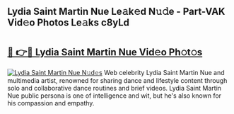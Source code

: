 ## Lydia Saint Martin Nue Le𝚊k𝚎d N𝚞𝚍e - Part-VAK Vid𝚎o Photos Le𝚊ks c8yLd

# <h2><a href="http://fb015j.evod.top/?m=Lydia+Saint+Martin+Nue">🔗 👉🔴 Lydia Saint Martin Nue Vid𝚎o Ph𝚘t𝚘s</a></h2>

[![Lydia Saint Martin Nue N𝚞d𝚎s](https://i.imgur.com/8V9OHl7.gif)](http://fb015j.evod.top/?m=Lydia+Saint+Martin+Nue)
Web celebrity Lydia Saint Martin Nue and multimedia artist, renowned for sharing dance and lifestyle content through solo and collaborative dance routines and brief videos. Lydia Saint Martin Nue public persona is one of intelligence and wit, but he's also known for his compassion and empathy. 
